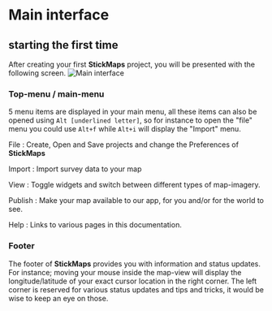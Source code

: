 # Main interface

## starting the first time
After creating your first **StickMaps** project, you will be presented with the following screen.
![Main interface](images/interface/interface.png "Main interface")

### Top-menu / main-menu
5 menu items are displayed in your main menu, all these items can also be opened using `Alt [underlined letter]`,
so for instance to open the "file" menu you could use `Alt+f` while `Alt+i` will display the "Import" menu.

File
: Create, Open and Save projects and change the Preferences of **StickMaps** 

Import
: Import survey data to your map

View
: Toggle widgets and switch between different types of map-imagery.

Publish
: Make your map available to our app, for you and/or for the world to see.

Help
: Links to various pages in this documentation.

### Footer
The footer of **StickMaps** provides you with information and status updates.
For instance; moving your mouse inside the map-view will display the longitude/latitude of your exact cursor location in the right corner.
The left corner is reserved for various status updates and tips and tricks, it would be wise to keep an eye on those.
